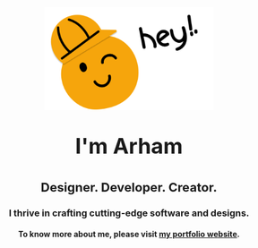 <div align="center">
    <br>
    <img src="https://raw.githubusercontent.com/omegaui/omegaui/main/assets/illustrations/hey.png" width="302px"  alt="Hi!"/>
    <p style="font-size: 38px; font-weight: bold;">I'm Arham</p>
    <p style="font-size: 22px; font-weight: bold;">Designer. Developer. Creator.</p>
    <h3>I thrive in crafting cutting-edge software and designs.</h3>
    <h4>To know more about me, please visit <a href="https://omegaui-io.web.app/">my portfolio website</a>.</h4>
</div>